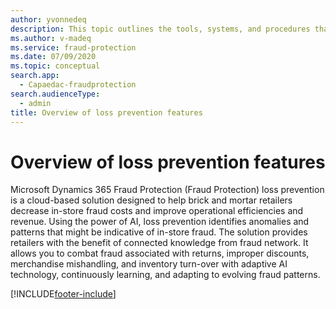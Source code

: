 ```yaml
---
author: yvonnedeq
description: This topic outlines the tools, systems, and procedures that can help prevent fraud in brick-and-mortar stores.
ms.author: v-madeq
ms.service: fraud-protection
ms.date: 07/09/2020
ms.topic: conceptual
search.app: 
  - Capaedac-fraudprotection
search.audienceType:
  - admin
title: Overview of loss prevention features
---
```


# Overview of loss prevention features

Microsoft Dynamics 365 Fraud Protection (Fraud Protection) loss prevention is a cloud-based solution designed to help brick and mortar retailers decrease in-store fraud costs and improve operational efficiencies and revenue. Using the power of AI, loss prevention identifies anomalies and patterns that might be indicative of in-store fraud. The solution provides retailers with the benefit of connected knowledge from fraud network. It allows you to combat fraud associated with returns, improper discounts, merchandise mishandling, and inventory turn-over with adaptive AI technology, continuously learning, and adapting to evolving fraud patterns.


[!INCLUDE[footer-include](includes/footer-banner.md)]
